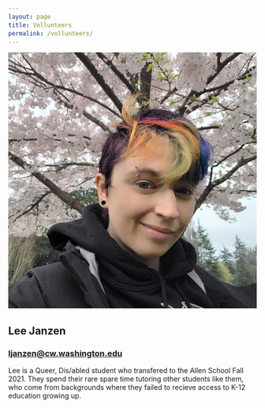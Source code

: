 ```yaml
---
layout: page
title: Vollunteers
permalink: /vollunteers/
---
```


![picture of androgenous person in front of cherry blossoms with rainbow colored hair](/images/ljanzen.jpg)
## Lee Janzen 

### ljanzen@cw.washington.edu 

Lee is a Queer, Dis/abled student who transfered to the Allen School Fall 2021. They spend their rare spare time tutoring other students like them, who come from backgrounds where they failed to recieve access to K-12 education growing up.
